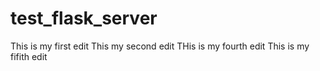 # test_flask_server
This is my first edit
This my second edit
THis is my fourth edit
This is my fifith edit